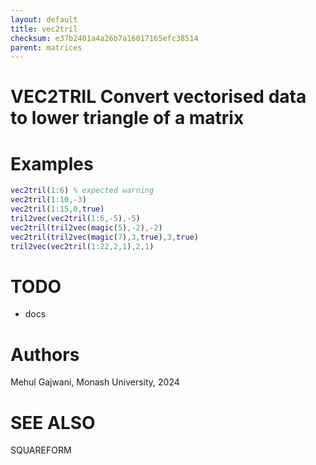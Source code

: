 ```yaml
---
layout: default
title: vec2tril
checksum: e37b2401a4a26b7a16017165efc38514
parent: matrices
---
```



 
# VEC2TRIL Convert vectorised data to lower triangle of a matrix
 
# Examples
```matlab
vec2tril(1:6) % expected warning
vec2tril(1:10,-3)
vec2tril(1:15,0,true)
tril2vec(vec2tril(1:6,-5),-5)
vec2tril(tril2vec(magic(5),-2),-2)
vec2tril(tril2vec(magic(7),3,true),3,true)
tril2vec(vec2tril(1:22,2,1),2,1)
```
 
# TODO
-  docs 
 
# Authors

Mehul Gajwani, Monash University, 2024

 
# SEE ALSO

SQUAREFORM

